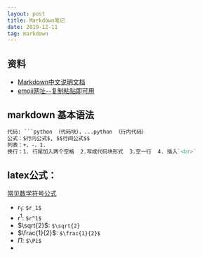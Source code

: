```yaml
---
layout: post
title: Markdown笔记
date: 2019-12-11 
tag: markdown
---
```


## 资料
- [Markdown中文说明文档](https://xianbai.me/learn-md/article/)
- [emoji网址--复制粘贴即可用](http://emojihomepage.com/)

## markdown 基本语法

```reStructuredText
代码: ```python （代码块），...python （行内代码）
公式：$行内公式$, $$行间公式$$
列表：+，-，1.
换行：1. 行尾加入两个空格  2.写成代码块形式  3.空一行  4. 插入`<br>`
```

## latex公式：

[常见数学符号公式](http://mohu.org/info/symbols/symbols.htm)

- $r_1$:  `$r_1$`
- $r^1$: `$r^1$`
- $\sqrt{2}$: `$\sqrt{2}`
- $\frac{1}{2}$: `$\frac{1}{2}$`
- $\Pi$: `$\Pi$`
- 

